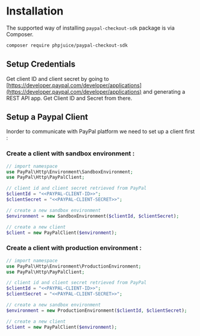 # Installation

The supported way of installing `paypal-checkout-sdk` package is via Composer.

```bash
composer require phpjuice/paypal-checkout-sdk
```

## Setup Credentials

Get client ID and client secret by going to [https://developer.paypal.com/developer/applications](https://developer.paypal.com/developer/applications) and generating a REST API app. Get Client ID and Secret from there.

## Setup a Paypal Client

Inorder to communicate with PayPal platform we need to set up a client first :

### Create a client with sandbox environment :

```php
// import namespace
use PayPal\Http\Environment\SandboxEnvironment;
use PayPal\Http\PayPalClient;

// client id and client secret retrieved from PayPal
$clientId = "<<PAYPAL-CLIENT-ID>>";
$clientSecret = "<<PAYPAL-CLIENT-SECRET>>";

// create a new sandbox environment
$environment = new SandboxEnvironment($clientId, $clientSecret);

// create a new client
$client = new PayPalClient($environment);
```

### Create a client with production environment :

```php
// import namespace
use PayPal\Http\Environment\ProductionEnvironment;
use PayPal\Http\PayPalClient;

// client id and client secret retrieved from PayPal
$clientId = "<<PAYPAL-CLIENT-ID>>";
$clientSecret = "<<PAYPAL-CLIENT-SECRET>>";

// create a new sandbox environment
$environment = new ProductionEnvironment($clientId, $clientSecret);

// create a new client
$client = new PayPalClient($environment);
```

